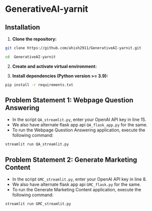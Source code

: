# GenerativeAI-yarnit

## Installation

1. **Clone the repository:**

```bash
git clone https://github.com/ahish2911/GenerativeAI-yarnit.git
```
```bash
cd  GenerativeAI-yarnit
```
2. **Create and activate  virtual environment:**

3. **Install dependencies (Python version >= 3.9):**

```bash
pip install -r requirements.txt
```

## Problem Statement 1: Webpage Question Answering
- In the script `QA_streamlit.py`, enter your OpenAI API key in line 15.
- We also have alternate flask app api `QA_flask_app.py` for the same.
- To run the Webpage Question Answering application, execute the following command:

```bash
streamlit run QA_streamlit.py
```

## Problem Statement 2: Generate Marketing Content
- In the script `GMC_streamlit.py`, enter your OpenAI API key in line 8.
- We also have alternate flask app api `GMC_flask.py` for the same.
- To run the Generate Marketing Content application, execute the following command:

```bash
streamlit run GMC_streamlit.py
```
